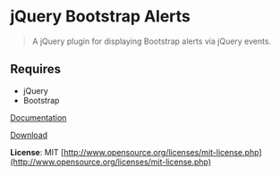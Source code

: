 # jQuery Bootstrap Alerts

> A jQuery plugin for displaying Bootstrap alerts via jQuery events.

## Requires
- jQuery
- Bootstrap

[Documentation](http://eltimn.github.com/jquery-bs-alerts)

[Download](https://github.com/eltimn/jquery-bs-alerts/releases)

**License**: MIT [http://www.opensource.org/licenses/mit-license.php](http://www.opensource.org/licenses/mit-license.php)
